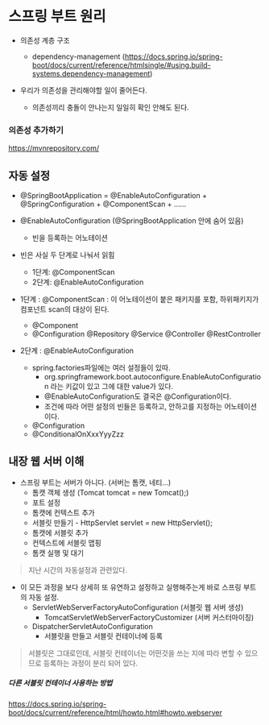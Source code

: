 # 스프링 부트 원리

+ 의존성 계층 구조
  - dependency-management (https://docs.spring.io/spring-boot/docs/current/reference/htmlsingle/#using.build-systems.dependency-management)

+ 우리가 의존성을 관리해야할 일이 줄어든다.
  - 의존성끼리 충돌이 안나는지 일일히 확인 안해도 된다.

### 의존성 추가하기
https://mvnrepository.com/

## 자동 설정 

+ @SpringBootApplication = @EnableAutoConfiguration + @SpringConfiguration + @ComponentScan + ......

+ @EnableAutoConfiguration (@SpringBootApplication 안에 숨어 있음)
  - 빈을 등록하는 어노테이션

+ 빈은 사실 두 단계로 나눠서 읽힘
  - 1단계: @ComponentScan
  - 2단계: @EnableAutoConfiguration

+ 1단계 :  @ComponentScan : 이 어노테이션이 붙은 패키지를 포함, 하위패키지가 컴포넌트 scan의 대상이 된다.
  - @Component
  - @Configuration @Repository @Service @Controller @RestController

+ 2단계 : @EnableAutoConfiguration
  - spring.factories파일에는 여러 설정들이 있따.
    - org.springframework.boot.autoconfigure.EnableAutoConfiguration 라는 키값이 있고 그에 대한 value가 있다.
    - @EnableAutoConfiguration도 결국은 @Configuration이다.
    - 조건에 따라 어떤 설정의 빈들은 등록하고, 안하고를 지정하는 어노테이션이다.
  - @Configuration
  - @ConditionalOnXxxYyyZzz

## 내장 웹 서버 이해

+ 스프링 부트는 서버가 아니다. (서버는 톰캣, 네티...)
  - 톰캣 객체 생성 (Tomcat tomcat = new Tomcat();)
  - 포트 설정
  - 톰캣에 컨텍스트 추가
  - 서블릿 만들기 - HttpServlet servlet = new HttpServlet();
  - 톰캣에 서블릿 추가
  - 컨텍스트에 서블릿 맵핑
  - 톰캣 실행 및 대기

> 지난 시간의 자동설정과 관련있다.

+ 이 모든 과정을 보다 상세히 또 유연하고 설정하고 실행해주는게 바로 스프링 부트의 자동 설정.
  - ServletWebServerFactoryAutoConfiguration (서블릿 웹 서버 생성)
    - TomcatServletWebServerFactoryCustomizer (서버 커스터마이징)
  - DispatcherServletAutoConfiguration
     - 서블릿을 만들고 서블릿 컨테이너에 등록

> 서블릿은 그대로인데, 서블릿 컨테이너는 어떤것을 쓰는 지에 따라 변할 수 있으므로 등록하는 과정이 분리 되어 있다.

##### 다른 서블릿 컨테이너 사용하는 방법
https://docs.spring.io/spring-boot/docs/current/reference/html/howto.html#howto.webserver
